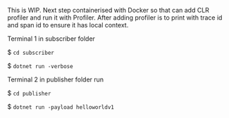 ﻿This is WIP.
Next step containerised with Docker so that can add CLR profiler and run it with Profiler.
After adding profiler is to print with trace id and span id to ensure it has local context.

Terminal 1 in subscriber folder

$ `cd subscriber`

$ `dotnet run -verbose`


Terminal 2 in publisher folder run

$ `cd publisher`

$ `dotnet run -payload helloworldv1`
